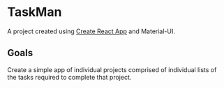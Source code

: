# TaskMan

A project created using [Create React App](https://github.com/facebook/create-react-app) and Material-UI.

## Goals

Create a simple app of individual projects comprised of individual lists of the tasks required to complete that project.
